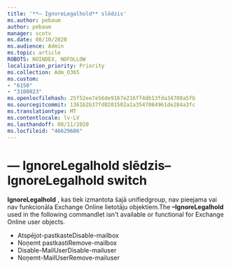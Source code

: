 ```yaml
---
title: '**— IgnoreLegalhold** slēdzis'
ms.author: pebaum
author: pebaum
manager: scotv
ms.date: 08/10/2020
ms.audience: Admin
ms.topic: article
ROBOTS: NOINDEX, NOFOLLOW
localization_priority: Priority
ms.collection: Adm_O365
ms.custom:
- "6150"
- "3100023"
ms.openlocfilehash: 25f52ee7e56de9167e216ff4db13fda34708a5fb
ms.sourcegitcommit: 1361b2b37fd0201502a1a3547084961de284a3fc
ms.translationtype: MT
ms.contentlocale: lv-LV
ms.lasthandoff: 08/11/2020
ms.locfileid: "46629686"
---
```

# <a name="ignorelegalhold-switch"></a><span data-ttu-id="b63f7-102">**— IgnoreLegalhold** slēdzis</span><span class="sxs-lookup"><span data-stu-id="b63f7-102">**–IgnoreLegalhold** switch</span></span>

<span data-ttu-id="b63f7-103">**IgnoreLegalhold** , kas tiek izmantota šajā unifiedgroup, nav pieejama vai nav funkcionāla Exchange Online lietotāju objektiem.</span><span class="sxs-lookup"><span data-stu-id="b63f7-103">The **–IgnoreLegalhold** used in the following commandlet isn't available or functional for Exchange Online user objects.</span></span>

- <span data-ttu-id="b63f7-104">Atspējot-pastkaste</span><span class="sxs-lookup"><span data-stu-id="b63f7-104">Disable-mailbox</span></span>
- <span data-ttu-id="b63f7-105">Noņemt pastkasti</span><span class="sxs-lookup"><span data-stu-id="b63f7-105">Remove-mailbox</span></span>
- <span data-ttu-id="b63f7-106">Disable-MailUser</span><span class="sxs-lookup"><span data-stu-id="b63f7-106">Disable-mailuser</span></span>
- <span data-ttu-id="b63f7-107">Noņemt-MailUser</span><span class="sxs-lookup"><span data-stu-id="b63f7-107">Remove-mailuser</span></span>